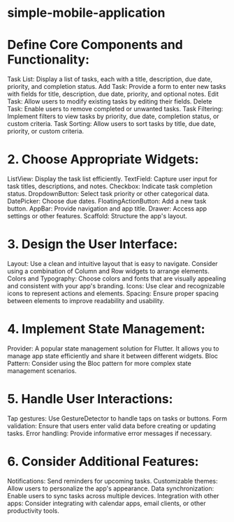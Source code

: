 # simple-mobile-application
# Define Core Components and Functionality:

Task List: Display a list of tasks, each with a title, description, due date, priority, and completion status.
Add Task: Provide a form to enter new tasks with fields for title, description, due date, priority, and optional notes.
Edit Task: Allow users to modify existing tasks by editing their fields.
Delete Task: Enable users to remove completed or unwanted tasks.
Task Filtering: Implement filters to view tasks by priority, due date, completion status, or custom criteria.
Task Sorting: Allow users to sort tasks by title, due date, priority, or custom criteria.

# 2. Choose Appropriate Widgets:

ListView: Display the task list efficiently.
TextField: Capture user input for task titles, descriptions, and notes.
Checkbox: Indicate task completion status.
DropdownButton: Select task priority or other categorical data.
DatePicker: Choose due dates.
FloatingActionButton: Add a new task button.
AppBar: Provide navigation and app title.
Drawer: Access app settings or other features.
Scaffold: Structure the app's layout.

# 3. Design the User Interface:

Layout: Use a clean and intuitive layout that is easy to navigate. Consider using a combination of Column and Row widgets to arrange elements.
Colors and Typography: Choose colors and fonts that are visually appealing and consistent with your app's branding.
Icons: Use clear and recognizable icons to represent actions and elements.
Spacing: Ensure proper spacing between elements to improve readability and usability.

# 4. Implement State Management:

Provider: A popular state management solution for Flutter. It allows you to manage app state efficiently and share it between different widgets.
Bloc Pattern: Consider using the Bloc pattern for more complex state management scenarios.

# 5. Handle User Interactions:

Tap gestures: Use GestureDetector to handle taps on tasks or buttons.
Form validation: Ensure that users enter valid data before creating or updating tasks.
Error handling: Provide informative error messages if necessary.

# 6. Consider Additional Features:

Notifications: Send reminders for upcoming tasks.
Customizable themes: Allow users to personalize the app's appearance.
Data synchronization: Enable users to sync tasks across multiple devices.
Integration with other apps: Consider integrating with calendar apps, email clients, or other productivity tools.
